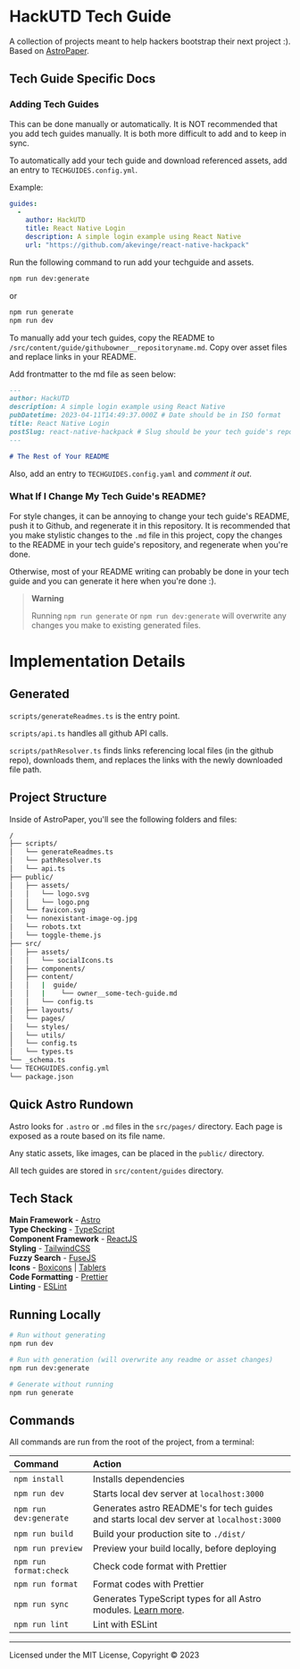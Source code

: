 # HackUTD Tech Guide

A collection of projects meant to help hackers bootstrap their next project :). Based on [AstroPaper](https://github.com/satnaing/astro-paper).

## Tech Guide Specific Docs

### Adding Tech Guides

This can be done manually or automatically. It is NOT recommended that you add tech guides manually. It is both more difficult to add and to keep in sync.

To automatically add your tech guide and download referenced assets, add an entry to ``TECHGUIDES.config.yml``. 

Example:
```yaml
guides:
  - 
    author: HackUTD
    title: React Native Login
    description: A simple login example using React Native
    url: "https://github.com/akevinge/react-native-hackpack"
```

Run the following command to run add your techguide and assets.
```bash
npm run dev:generate
```

or

```bash
npm run generate
npm run dev
```

To manually add your tech guides, copy the README to ``/src/content/guide/githubowner__repositoryname.md``. Copy over asset files and replace links in your README. 

Add frontmatter to the md file as seen below:
```md
---
author: HackUTD
description: A simple login example using React Native
pubDatetime: 2023-04-11T14:49:37.000Z # Date should be in ISO format
title: React Native Login
postSlug: react-native-hackpack # Slug should be your tech guide's repository name
---

# The Rest of Your README
```

Also, add an entry to ``TECHGUIDES.config.yaml`` and *comment it out*.

### What If I Change My Tech Guide's README?

For style changes, it can be annoying to change your tech guide's README, push it to Github, and regenerate it in this repository. It is recommended that you make stylistic changes to the ``.md`` file in this project, copy the changes to the README in your tech guide's repository, and regenerate when you're done. 

Otherwise, most of your README writing can probably be done in your tech guide and you can generate it here when you're done :).

> **Warning**
>
> Running ``npm run generate`` or ``npm run dev:generate`` will overwrite any changes you make to existing generated files.

# Implementation Details

## Generated
``scripts/generateReadmes.ts`` is the entry point. 

``scripts/api.ts`` handles all github API calls.

``scripts/pathResolver.ts`` finds links referencing local files (in the github repo), downloads them, and replaces the links with the newly downloaded file path.

## Project Structure

Inside of AstroPaper, you'll see the following folders and files:

```bash
/
├── scripts/
│   └── generateReadmes.ts
│   └── pathResolver.ts
│   └── api.ts
├── public/
│   ├── assets/
│   │   └── logo.svg
│   │   └── logo.png
│   └── favicon.svg
│   └── nonexistant-image-og.jpg
│   └── robots.txt
│   └── toggle-theme.js
├── src/
│   ├── assets/
│   │   └── socialIcons.ts
│   ├── components/
│   ├── content/
│   │   |  guide/
│   │   |    └── owner__some-tech-guide.md
│   │   └── config.ts
│   ├── layouts/
│   └── pages/
│   └── styles/
│   └── utils/
│   └── config.ts
│   └── types.ts
└── _schema.ts
└── TECHGUIDES.config.yml
└── package.json
```

## Quick Astro Rundown

Astro looks for `.astro` or `.md` files in the `src/pages/` directory. Each page is exposed as a route based on its file name.

Any static assets, like images, can be placed in the `public/` directory.

All tech guides are stored in `src/content/guides` directory.

## Tech Stack

**Main Framework** - [Astro](https://astro.build/)  
**Type Checking** - [TypeScript](https://www.typescriptlang.org/)  
**Component Framework** - [ReactJS](https://reactjs.org/)  
**Styling** - [TailwindCSS](https://tailwindcss.com/)  
**Fuzzy Search** - [FuseJS](https://fusejs.io/)  
**Icons** - [Boxicons](https://boxicons.com/) | [Tablers](https://tabler-icons.io/)  
**Code Formatting** - [Prettier](https://prettier.io/)  
**Linting** - [ESLint](https://eslint.org)

## Running Locally

```bash
# Run without generating
npm run dev

# Run with generation (will overwrite any readme or asset changes)
npm run dev:generate

# Generate without running
npm run generate
```

## Commands

All commands are run from the root of the project, from a terminal:

| Command                | Action                                                                                                                           |
| :--------------------- | :------------------------------------------------------------------------------------------------------------------------------- |
| `npm install`          | Installs dependencies                                                                                                            |
| `npm run dev`          | Starts local dev server at `localhost:3000`                                                                                      |
| `npm run dev:generate`          | Generates astro README's for tech guides and starts local dev server at `localhost:3000`                                                                                      |
| `npm run build`        | Build your production site to `./dist/`                                                                                          |
| `npm run preview`      | Preview your build locally, before deploying                                                                                     |
| `npm run format:check` | Check code format with Prettier                                                                                                  |
| `npm run format`       | Format codes with Prettier                                                                                                       |
| `npm run sync`         | Generates TypeScript types for all Astro modules. [Learn more](https://docs.astro.build/en/reference/cli-reference/#astro-sync). |
| `npm run lint`         | Lint with ESLint                                                                                                                 |

--- 

Licensed under the MIT License, Copyright © 2023